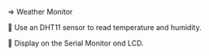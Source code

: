 
=> Weather Monitor

 Use an  DHT11 sensor to read temperature and humidity.

 Display on the Serial Monitor ond LCD.

